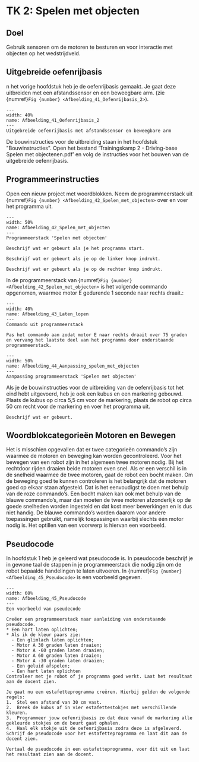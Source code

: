# TK 2: Spelen met objecten

## Doel
Gebruik sensoren om de motoren te besturen en voor interactie met objecten op het wedstrijdveld.
 
## Uitgebreide oefenrijbasis
n het vorige hoofdstuk heb je de oefenrijbasis gemaakt. Je gaat deze uitbreiden met een afstandssensor en een beweegbare arm. (zie {numref}`Fig {number} <Afbeelding_41_Oefenrijbasis_2>`).

```{figure} Figures/Afbeelding_41_Oefenrijbasis_2.png
---
width: 40%
name: Afbeelding_41_Oefenrijbasis_2
---
Uitgebreide oefenrijbasis met afstandssensor en beweegbare arm
``` 

De bouwinstructies voor de uitbreiding staan in het hoofdstuk "Bouwinstructies". Open het bestand ‘Trainingskamp 2 - Driving-base Spelen met objectenen.pdf’ en volg de instructies voor het bouwen van de uitgebreide oefenrijbasis. 

## Programmeerinstructies
Open een nieuw project met woordblokken. Neem de programmeerstack uit {numref}`Fig {number} <Afbeelding_42_Spelen_met_objecten>` over en voer het programma uit.

```{figure} Figures/Afbeelding_42_Spelen_met_objecten.png
---
width: 50%
name: Afbeelding_42_Spelen_met_objecten
---
Programmeerstack 'Spelen met objecten'
``` 

```{exercise} 
Beschrijf wat er gebeurt als je het programma start.                                   
```
```{exercise} 
Beschrijf wat er gebeurt als je op de linker knop indrukt.
```
```{exercise} 
Beschrijf wat er gebeurt als je op de rechter knop indrukt.
```

In de programmeerstack van {numref}`Fig {number} <Afbeelding_42_Spelen_met_objecten>` is het volgende commando opgenomen, waarmee motor E gedurende 1 seconde naar rechts draait.:

```{figure} Figures/Afbeelding_43_Laten_lopen.png
---
width: 40%
name: Afbeelding_43_Laten_lopen
---
Commando uit programmeerstack
``` 

```{exercise} 
Pas het commando aan zodat motor E naar rechts draait over 75 graden en vervang het laatste deel van het programma door onderstaande programmeerstack.                                   
```

```{figure} Figures/Afbeelding_44_Aanpassing_spelen_met_objecten.png
---
width: 50%
name: Afbeelding_44_Aanpassing_spelen_met_objecten
---
Aanpassing programmeerstack 'Spelen met objecten'
``` 

Als je de bouwinstructies voor de uitbreiding van de oefenrijbasis tot het eind hebt uitgevoerd, heb je ook een kubus en een markering gebouwd. Plaats de kubus op circa 5,5 cm voor de markering, plaats de robot op circa 50 cm recht voor de markering en voer het programma uit.


```{exercise} 
Beschrijf wat er gebeurt.                                   
```

## Woordblokcategorieën Motoren en Bewegen
Het is misschien opgevallen dat er twee categorieën commando’s zijn waarmee de motoren en beweging kan worden gecontroleerd. Voor het bewegen van een robot zijn in het algemeen twee motoren nodig. Bij het rechtdoor rijden draaien beide motoren even snel. Als er een verschil is in de snelheid waarmee de twee motoren, gaat de robot een bocht maken. Om de beweging goed te kunnen controleren is het belangrijk dat de motoren goed op elkaar staan afgesteld. Dat is het eenvoudigst te doen met behulp van de roze commando’s. Een bocht maken kan ook met behulp van de blauwe commando’s, maar dan moeten de twee motoren afzonderlijk op de goede snelheden worden ingesteld en dat kost meer bewerkingen en is dus niet handig. De blauwe commando’s worden daarom voor andere toepassingen gebruikt, namelijk toepassingen waarbij slechts één motor nodig is.  Het optillen van een voorwerp is hiervan een voorbeeld.


## Pseudocode
In hoofdstuk 1 heb je geleerd wat pseudocode is. In pseudocode beschrijf je in gewone taal de stappen in je programmeerstack die nodig zijn om de robot bepaalde handelingen te laten uitvoeren. In {numref}`Fig {number} <Afbeelding_45_Pseudocode>` is een voorbeeld gegeven.

```{figure} Figures/Afbeelding_45_Pseudocode.png
---
width: 60%
name: Afbeelding_45_Pseudocode
---
Een voorbeeld van pseudecode
``` 

```{exercise} Opdracht 16: Oefenen met pseudocode
Creëer een programmeerstack naar aanleiding van onderstaande pseudocode.
* Een hart laten oplichten;
* Als ik de kleur paars zie:
  - Een glimlach laten oplichten;
  - Motor A 30 graden laten draaien;
  - Motor A -60 graden laten draaien;
  - Motor A 60 graden laten draaien;
  - Motor A -30 graden laten draaien;
  - Een geluid afspelen;
  - Een hart laten oplichten
Controleer met je robot of je programma goed werkt. Laat het resultaat aan de docent zien.  
```

```{exercise} Pseudocode Estaffete
Je gaat nu een estafetteprogramma creëren. Hierbij gelden de volgende regels:
1.	Stel een afstand van 30 cm vast.
2.	Breek de kubus af in vier estafettestokjes met verschillende kleuren.
3.	Programmeer jouw oefenrijbasis zo dat deze vanaf de markering alle gekleurde stokjes om de beurt gaat ophalen.
4.	Haal elk stokje uit de oefenrijbasis zodra deze is afgeleverd.
Schrijf de pseudocode voor het estafetteprogramma en laat dit aan de docent zien.
```
```{exercise} Programma Estaffete
Vertaal de pseudocode in een estafetteprogramma, voer dit uit en laat het resultaat zien aan de docent.
```